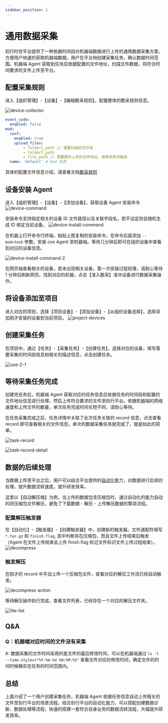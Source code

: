 ```yaml
---
sidebar_position: 1
---
```


# 通用数据采集

刻行时空平台提供了一种依据时间段对机器端数据进行上传的通用数据采集方案，方便用户快速的获取机器端数据。用户在平台侧创建采集任务，确认数据时间范围。机器端 Agent 获取到任务后依据配置的文件地址，扫描文件数据，将符合时间要求的文件上传至平台。

## 配置采集规则

进入【组织管理】-【设备】-【编辑数采规则】，配置整体的数采规则信息。

![device-collector](./img/common-task-1.png)

```yaml
event_code:
  enabled: false
mod:
  conf:
    enabled: true
    upload_files:
        - folder1_path // 需要扫描的文件夹
        - folder2_path
        - file_path // 需要额外上传的文件地址，请填写绝对路径
  name: 'default' # mod 名称
```

具体的配置文件信息介绍，请查看文档[数采规则](../4-recipes/3-device/4-device-collector.md)

## 设备安装 Agent

进入【组织管理】-【设备】-【添加设备】，获取设备 Agent 安装命令
![device-command](./img/common-task-2.png)

安装命令支持指定相关的设备 ID 文件路径以及关联字段名，若不设定则会随机生成 ID 绑定当前设备。
![device-install-command](./img//device-install-command.png)

在机器上打开命令行终端，粘贴上图复制的安装命令，在命令后面添加 `--mod=task` 参数，安装 cos Agent 至机器端。等待几分钟后即可在组织设备中查看到对应的设备信息。

![device-install-command-2](./img/device-install-command-2.png)

在网页端查看相关的设备，若未出现相关设备，第一次安装过程较慢，请耐心等待 1 分钟后刷新网页。找到对应的机器，点击【准入数采】准许设备进行数据采集操作。

## 将设备添加至项目

进入对应的项目，选择【项目设备】-【添加设备】-【从组织设备选择】，选择添加刚才安装的设备到当前项目。
![project-devices](./img/project-devices.png)

## 创建采集任务

在项目中，通过【任务】-【采集任务】-【创建任务】，选择对应的设备，填写需要采集的时间段信息和相关的描述信息，点击创建任务。

![use-2-1](./img/use-2-1.png)

## 等待采集任务完成

创建完任务后，机器端 Agent 获取对应的任务信息后依据任务的时间段和配置的文件地址信息进行处理，然后上传符合要求的文件至刻行平台。依据机器端的网络速度和上传文件的数量，单次任务完成时间长短不同，请耐心等待。

在任务采集完成之后，任务详情中关联了此次任务关联的 record 信息，点击查看 record 即可查看相关的文件信息。单次的数据采集任务就完成了，就是如此的简单。

![task-record](./img/task-record.png)

![task-record-detail](./img/task-record-detail.png)


## 数据的后续处理

当数据上传至平台之后，用户可以结合平台提供的[自动化](../4-recipes/12-action/1-quickstart.md)能力，对数据进行后续的处理，提升数据流转速度，提升研发效率。

这里以【自动解压缩】为例，当上传的数据包含压缩包时，通过自动化的能力自动的将压缩包文件解压，避免了下载数据 - 解压 - 上传解压数据的繁琐流程。

### 配置解压触发器

在【自动化】-【触发器】-【创建触发器】中，创建新的触发器。文件通配符填写 `*.tar.gz` 和 `finish.flag`, 其中判断存在压缩包，而且文件上传结束后触发（Agent 在文件上传结束会上传 finish.flag 标记文件标识文件上传过程结束）。
![decompress](./img/decompress-files.png)

### 触发解压

在刚才的 record 中手动上传一个压缩包文件，查看对应的解压工作流已经自动触发。

![decompress-action](./img/decompress-action.png)

等待解压操作执行完成，查看文件列表，已经存在一个对应的解压文件夹。

![file-list](./img/files-list.png)

## Q&A

### Q：机器端对应时间的文件没有采集

A: 数据采集的文件时间采用的是文件的最后修改时间，可以在机器端通过 `ls -l --time-style=+"%Y-%m-%d %H:%M:%S"` 查看文件对应的修改时间，确定文件的时间时候确实在任务的时间范围内。


## 总结

上面介绍了一个用户创建采集任务，机器端 Agent 依据任务信息自动上传相关的文件至刻行平台的场景流程。结合刻行平台的自动化能力，可以搭配创建数据诊断、数据处理等流程，快速的搭建一套符合自身业务的数据流转流程，大幅提升研发效率。
